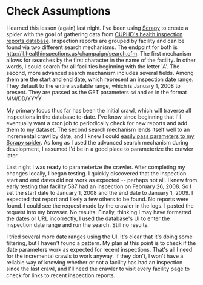 # Check Assumptions

I learned this lesson (again) last night. I've been using [Scrapy](https://github.com/scrapy/scrapy) to create a spider with the goal of gathering data from [CUPHD's health inspection reports database](http://www.c-uphd.org/food-inspection-reports.html). Inspection reports are grouped by facility and can be found via two different search mechanisms. The endpoint for both is http://il.healthinspections.us/champaign/search.cfm. The first mechanism allows for searches by the first character in the name of the facility. In other words, I could search for all facilities beginning with the letter 'A'. The second, more advanced search mechanism includes several fields. Among them are the start and end date, which represent an inspection date range. They default to the entire available range, which is January 1, 2008 to present. They are passed as the GET parameters `sd` and `ed` in the format MM/DD/YYYY.

My primary focus thus far has been the initial crawl, which will traverse all inspections in the database to-date. I've know since beginning that I'll eventually want a cron job to periodically check for new reports and add them to my dataset. The second search mechanism lends itself well to an incremental crawl by date, and I knew I could [easily pass parameters to my Scrapy spider](https://docs.scrapy.org/en/latest/topics/spiders.html#spider-arguments). As long as I used the advanced search mechanism during development, I assumed I'd be in a good place to parameterize the crawler later.

Last night I was ready to parameterize the crawler. After completing my changes locally, I began testing. I quickly discovered that the inspection start and end dates did not work as expected -- perhaps not all. I knew from early testing that facility 587 had an inspection on February 26, 2008. So I set the start date to January 1, 2008 and the end date to January 1, 2009. I expected that report and likely a few others to be found. No reports were found. I could see the request made by the crawler in the logs. I pasted the request into my browser. No results. Finally, thinking I may have formatted the dates or URL incorrectly, I used the database's UI to enter the inspection date range and run the search. Still no results.

I tried several more date ranges using the UI. It's clear that it's doing some filtering, but I haven't found a pattern. My plan at this point is to check if the date parameters work as expected for recent inspections. That's all I need for the incremental crawls to work anyway. If they don't, I won't have a reliable way of knowing whether or not a facility has had an inspection since the last crawl, and I'll need the crawler to visit every facility page to check for links to recent inspection reports.